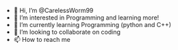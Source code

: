 - 👋 Hi, I’m @CarelessWorm99
- 👀 I’m interested in Programming and learning more!
- 🌱 I’m currently learning Programming (python and C++)
- 💞️ I’m looking to collaborate on coding
- 📫 How to reach me 

<!---
CarelessWorm99/CarelessWorm99 is a ✨ special ✨ repository because its `README.md` (this file) appears on your GitHub profile.
You can click the Preview link to take a look at your changes.
--->
